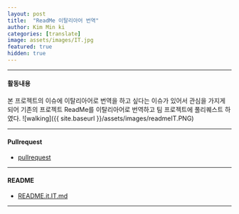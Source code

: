 ```yaml
---
layout: post
title:  "ReadMe 이탈리아어 번역"
author: Kim Min ki
categories: [translate]
image: assets/images/IT.jpg
featured: true
hidden: true
---
```


***
#### 활동내용
본 프로젝트의 이슈에 이탈리아어로 번역을 하고 싶다는 이슈가 있어서 관심을 가지게 되어 기존의 프로젝트 ReadMe를 이탈리아어로 번역하고 팀 프로젝트에 풀리퀘스트 하였다.
![walking]({{ site.baseurl }}/assets/images/readmeIT.PNG)
***
#### Pullrequest

- [pullrequest](https://github.com/18-2-SKKU-OSS/2018-2-OSS-L1/pull/34)

***
#### README

- [README.it.IT.md](https://github.com/18-2-SKKU-OSS/2018-2-OSS-L1/blob/master/README.it-IT.md)

***